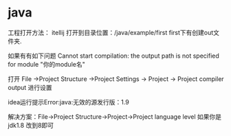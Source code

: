 # java

工程打开方法：
itellij 打开到目录位置：/java/example/first
first下有创建out文件夹.


如果有有如下问题
 Cannot start compilation: the output path is not specified for module "你的module名"
 
打开 File ->Project Structure ->Project Settings -> Project ->  Project compiler output 进行设置 


idea运行提示Error:java:无效的源发行版：1.9

解决方案：File->Project Structure->Project->Project language level
如果你是jdk1.8 改到8即可